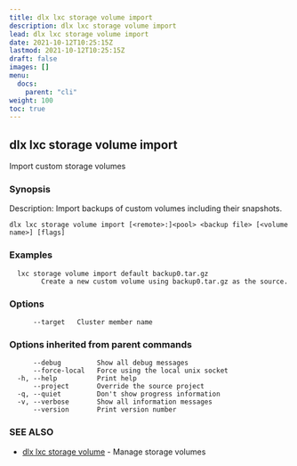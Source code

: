 ```yaml
---
title: dlx lxc storage volume import
description: dlx lxc storage volume import
lead: dlx lxc storage volume import
date: 2021-10-12T10:25:15Z
lastmod: 2021-10-12T10:25:15Z
draft: false
images: []
menu:
  docs:
    parent: "cli"
weight: 100
toc: true
---
```

## dlx lxc storage volume import

Import custom storage volumes

### Synopsis

Description:
  Import backups of custom volumes including their snapshots.



```
dlx lxc storage volume import [<remote>:]<pool> <backup file> [<volume name>] [flags]
```

### Examples

```
  lxc storage volume import default backup0.tar.gz
  		Create a new custom volume using backup0.tar.gz as the source.
```

### Options

```
      --target   Cluster member name
```

### Options inherited from parent commands

```
      --debug         Show all debug messages
      --force-local   Force using the local unix socket
  -h, --help          Print help
      --project       Override the source project
  -q, --quiet         Don't show progress information
  -v, --verbose       Show all information messages
      --version       Print version number
```

### SEE ALSO

* [dlx lxc storage volume](/docs/cmd/dlx_lxc_storage_volume)	 - Manage storage volumes

